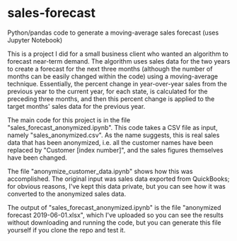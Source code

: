 # sales-forecast
Python/pandas code to generate a moving-average sales forecast (uses Jupyter Notebook)

This is a project I did for a small business client who wanted an algorithm to forecast near-term demand. The algorithm uses sales data for the two years to create a forecast for the next three months (although the number of months can be easily changed within the code) using a moving-average technique. Essentially, the percent change in year-over-year sales from the previous year to the current year, for each state, is calculated for the preceding three months, and then this percent change is applied to the target months' sales data for the previous year.  

The main code for this project is in the file "sales_forecast_anonymized.ipynb". This code takes a CSV file as input, namely "sales_anonymized.csv". As the name suggests, this is real sales data that has been anonymized, i.e. all the customer names have been replaced by "Customer [index number]", and the sales figures themselves have been changed. 

The file "anonymize_customer_data.ipynb" shows how this was accomplished. The original input was sales data exported from QuickBooks; for obvious reasons, I've kept this data private, but you can see how it was converted to the anonymized sales data. 

The output of "sales_forecast_anonymized.ipynb" is the file "anonymized forecast 2019-06-01.xlsx", which I've uploaded so you can see the results without downloading and running the code, but you can generate this file yourself if you clone the repo and test it. 
